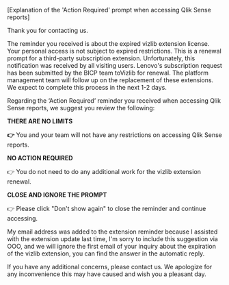 [Explanation of the 'Action Required' prompt when accessing Qlik Sense reports]

Thank you for contacting us.

The reminder you received is about the expired vizlib extension license. Your personal access is not subject to expired restrictions. This is a renewal prompt for a third-party subscription extension. Unfortunately, this notification was received by all visiting users. Lenovo's subscription request has been submitted by the BICP team toVizlib for renewal. The platform management team will follow up on the replacement of these extensions. We expect to complete this process in the next 1-2 days.

Regarding the ‘Action Required’ reminder you received when accessing Qlik Sense reports, we suggest you review the following:

**THERE ARE NO LIMITS**

**👉** You and your team will not have any restrictions on accessing Qlik Sense reports.

**NO ACTION REQUIRED**

👉 You do not need to do any additional work for the vizlib extension renewal.

**CLOSE AND IGNORE THE PROMPT**

👉 Please click "Don't show again" to close the reminder and continue accessing.

My email address was added to the extension reminder because I assisted with the extension update last time, I'm sorry to include this suggestion via OOO, and we will ignore the first email of your inquiry about the expiration of the vizlib extension, you can find the answer in the automatic reply.

If you have any additional concerns, please contact us. We apologize for any inconvenience this may have caused and wish you a pleasant day.